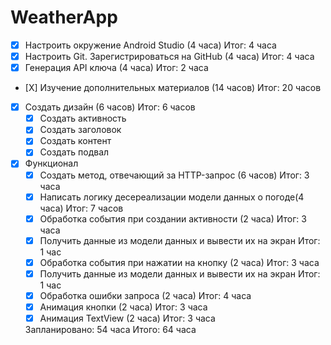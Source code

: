 # WeatherApp
- [X] Настроить окружение Android Studio (4 часа) Итог: 4 часа
- [X] Настроить Git. Зарегистрироваться на GitHub (4 часа) Итог: 4 часа
- [X] Генерация API ключа (4 часа) Итог: 2 часа

- [Х] Изучение дополнительных материалов (14 часов) Итог: 20 часов

- [X] Создать дизайн (6 часов) Итог: 6 часов
  - [X] Создать активность
  - [X] Создать заголовок
  - [X] Создать контент
  - [X] Создать подвал

- [X] Функционал
  - [X] Создать метод, отвечающий за HTTP-запрос (6 часов) Итог: 3 часа
  - [X] Написать логику десереализации модели данных о погоде(4 часа) Итог: 7 часов
  - [X] Обработка события при создании активности (2 часа) Итог: 3 часа
  - [X] Получить данные из модели данных и вывести их на экран Итог: 1 час
  - [X] Обработка события при нажатии на кнопку (2 часа) Итог: 3 часа
  - [X] Получить данные из модели данных и вывести их на экран Итог: 1 час
  - [X] Обработка ошибки запроса (2 часа) Итог: 4 часа
  - [X] Анимация кнопки (2 часа) Итог: 3 часа
  - [X] Анимация TextView (2 часа) Итог: 3 часа

  Запланировано: 54 часа
  Итого: 64 часа